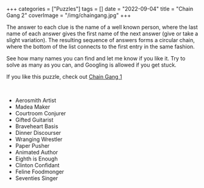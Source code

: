 +++
categories = ["Puzzles"]
tags = []
date = "2022-09-04"
title = "Chain Gang 2"
coverImage = "/img/chaingang.jpg"
+++

The answer to each clue is the name of a well known person, where the last name of each answer gives the first name of the next answer (give or take a slight variation). The resulting sequence of answers forms a circular chain, where the bottom of the list connects to the first entry in the same fashion.

<!--more-->

See how many names you can find and let me know if you like it. Try to solve as many as you can, and Googling is allowed if you get stuck.

If you like this puzzle, check out <a href="https://mco.dev/chain-gang-1/">Chain Gang 1</a>

<br>

- Aerosmith Artist
- Madea Maker
- Courtroom Conjurer
- Gifted Guitarist
- Braveheart Basis
- Dinner Discourser
- Wranging Wrestler
- Paper Pusher
- Animated Author
- Eighth is Enough
- Clinton Confidant
- Feline Foodmonger
- Seventies Singer
